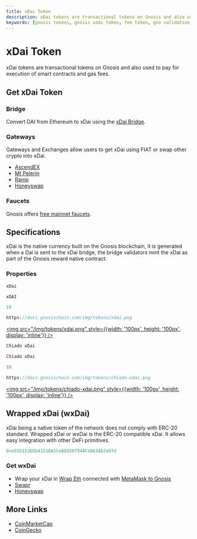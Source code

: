 ```yaml
---
title: xDai Token
description: xDai tokens are transactional tokens on Gnosis and also used to pay for execution of smart contracts and gas fees.
keywords: [gnosis tokens, gnosis xdai token, fee token, gno validation, xdai bridge, dai, wxdai, faucet, gateways]
---
```


# xDai Token

xDai tokens are transactional tokens on Gnosis and also used to pay for execution of smart contracts and gas fees.

## Get xDai Token

### Bridge

Convert DAI from Ethereum to xDai using the [xDai Bridge](/bridges/tokenbridge/xdai-bridge).

### Gateways

Gateways and Exchanges allow users to get xDai using FIAT or swap other crypto into xDai.

- [AscendEX](https://ascendex.com/en/basic/cashtrade-spottrading/usdt/xdai)
- [Mt Pelerin](https://www.mtpelerin.com/buy-xdai)
- [Ramp](https://ramp.network/buy/?swapAsset=XDAI)
- [Honeyswap](https://honeyswap.1hive.eth.limo/)

### Faucets

Gnosis offers [free mainnet faucets](/tools/faucets/).

## Specifications

xDai is the native currency built on the Gnosis blockchain, it is generated when a Dai is sent to the xDai bridge, the bridge validators mint the xDai as part of the Gnosis reward native contract. 

### Properties

<Tabs>
  <TabItem value="gmain" label="Gnosis Mainnet">

```jsx title="Name"
xDai
```

```jsx title="Ticker"
xDAI
```

```jsx title="Decimals"
18
```

```jsx title="Icon"
https://docs.gnosischain.com/img/tokens/xdai.png
```
<a href="/img/tokens/xdai.png"><img src="/img/tokens/xdai.png" style={{width: '100px', height: '100px', display: 'inline'}} /></a>

  </TabItem>
  <TabItem value="ctest" label="Chiado Testnet">

```jsx title="Name"
Chiado xDai
```

```jsx title="Ticker"
Chiado xDai
```

```jsx title="Decimals"
18
```

```jsx title="Icon"
https://docs.gnosischain.com/img/tokens/chiado-xdai.png
```
<a href="/img/tokens/chiado-xdai.png"><img src="/img/tokens/chiado-xdai.png" style={{width: '100px', height: '100px', display: 'inline'}} /></a>

  </TabItem>
</Tabs>

## Wrapped xDai (wxDai)

xDai being a native token of the network does not comply with ERC-20 standard. Wrapped xDai or wxDai is the ERC-20 compatible xDai. It allows easy integration with other DeFi primitives.

```jsx title="Gnosis Mainnet Address"
0xe91D153E0b41518A2Ce8Dd3D7944Fa863463a97d
```

### Get wxDai

- Wrap your xDai in [Wrap Eth](https://wrapeth.com/) connected with [MetaMask to Gnosis](/tools/wallets/metamask/)
- [Swapr](https://swapr.eth.limo/#/swap?chainId=100)
- [Honeyswap](https://honeyswap.1hive.eth.limo/)

## More Links

- [CoinMarketCap](https://coinmarketcap.com/currencies/xdaistable/)
- [CoinGecko](https://www.coingecko.com/en/coins/xdai)